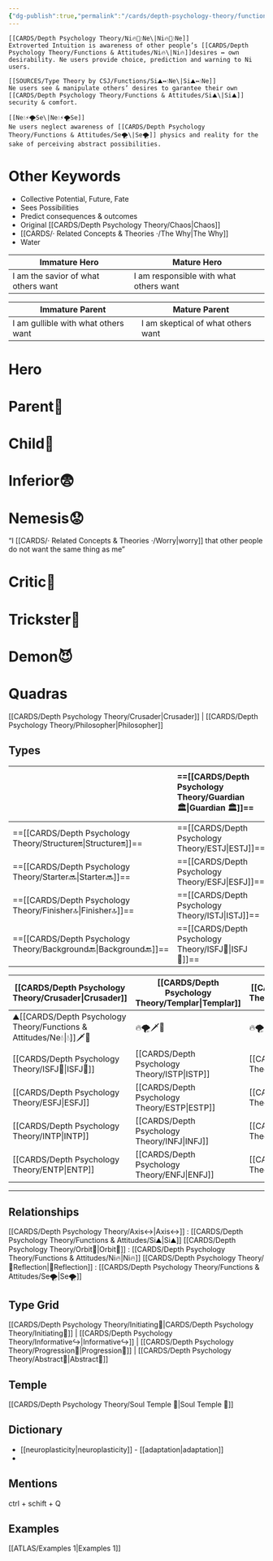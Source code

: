 ```yaml
---
{"dg-publish":true,"permalink":"/cards/depth-psychology-theory/functions-and-attitudes/ne/","created":"2022-12-27T21:20:33.776+01:00","updated":"2023-04-25T15:00:48.261+02:00"}
---
```


	[[CARDS/Depth Psychology Theory/Ni🔥💫💧Ne\|Ni🔥💫💧Ne]] 
	Extroverted Intuition is awareness of other people’s [[CARDS/Depth Psychology Theory/Functions & Attitudes/Ni🔥\|Ni🔥]]desires ↔️ own desirability. Ne users provide choice, prediction and warning to Ni users. 

	[[SOURCES/Type Theory by CSJ/Functions/Si⛰️↔️💧Ne\|Si⛰️↔️💧Ne]] 
	Ne users see & manipulate others’ desires to garantee their own [[CARDS/Depth Psychology Theory/Functions & Attitudes/Si⛰️\|Si⛰️]] security & comfort.  

	[[Ne💧⚡🌪️Se\|Ne💧⚡🌪️Se]]
	Ne users neglect awareness of [[CARDS/Depth Psychology Theory/Functions & Attitudes/Se🌪️\|Se🌪️]] physics and reality for the sake of perceiving abstract possibilities. 

# Other Keywords 
- Collective Potential, Future, Fate
- Sees Possibilities 
- Predict consequences & outcomes 
- Original [[CARDS/Depth Psychology Theory/Chaos\|Chaos]]
- [[CARDS/· Related Concepts & Theories ·/The Why\|The Why]]
- Water

| Immature Hero                       | Mature Hero                            |
| ----------------------------------- | -------------------------------------- |
| I am the savior of what others want | I am responsible with what others want |

| Immature Parent                     | Mature Parent                      |
| ----------------------------------- | ---------------------------------- |
| I am gullible with what others want | I am skeptical of what others want |


# Hero 
# Parent🤨 
# Child👼 
# Inferior😨
# Nemesis😟
“I [[CARDS/· Related Concepts & Theories ·/Worry\|worry]] that other people do not want the same thing as me”
# Critic🤔
# Trickster🤡
# Demon😈


# Quadras
[[CARDS/Depth Psychology Theory/Crusader\|Crusader]] | [[CARDS/Depth Psychology Theory/Philosopher\|Philosopher]] 

## Types 
|            | ==[[CARDS/Depth Psychology Theory/Guardian 🏛️\|Guardian 🏛️]]== | [[CARDS/Depth Psychology Theory/Artisan 🧰\|Artisan 🧰]] | ==[[CARDS/Depth Psychology Theory/Future-Thinker 🔮\|Future-Thinker 🔮]]== | ==[[CARDS/Depth Psychology Theory/Idealist🦄\|Idealist🦄]]== |
|:---------- |:-------- |:------- |:------------ |:-------- |
| ==[[CARDS/Depth Psychology Theory/Structure🔛\|Structure🔛]]== | ==[[CARDS/Depth Psychology Theory/ESTJ\|ESTJ]]==     | [[CARDS/Depth Psychology Theory/ESTP\|ESTP]]    | [[CARDS/Depth Psychology Theory/ENTJ\|ENTJ]]         | [[CARDS/Depth Psychology Theory/ENFJ\|ENFJ]]     |
| ==[[CARDS/Depth Psychology Theory/Starter🔜\|Starter🔜]]==    | ==[[CARDS/Depth Psychology Theory/ESFJ\|ESFJ]]==     | [[CARDS/Depth Psychology Theory/ESFP\|ESFP]]    | ==[[CARDS/Depth Psychology Theory/ENTP\|ENTP]]==         | ==[[CARDS/Depth Psychology Theory/ENFP\|ENFP]]==     |
| ==[[CARDS/Depth Psychology Theory/Finisher🔝\|Finisher🔝]]==   | ==[[CARDS/Depth Psychology Theory/ISTJ\|ISTJ]]==     | [[CARDS/Depth Psychology Theory/ISTP\|ISTP]]  | [[CARDS/Depth Psychology Theory/INTJ\|INTJ]]         | [[CARDS/Depth Psychology Theory/INFJ\|INFJ]] |
| ==[[CARDS/Depth Psychology Theory/Background🔙\|Background🔙]]== | ==[[CARDS/Depth Psychology Theory/ISFJ💂\|ISFJ💂]]==     | [[CARDS/Depth Psychology Theory/ISFP\|ISFP]]    | ==[[CARDS/Depth Psychology Theory/INTP\|INTP]]==         | ==[[CARDS/Depth Psychology Theory/INFP\|INFP]]==     |      

| [[CARDS/Depth Psychology Theory/Crusader\|Crusader]] | [[CARDS/Depth Psychology Theory/Templar\|Templar]] | [[CARDS/Depth Psychology Theory/Wayfarer\|Wayfarer]] | [[CARDS/Depth Psychology Theory/Philosopher\|Philosopher]] |
| ------------ | ----------- | ------------ | --------------- |
| ⛰️[[CARDS/Depth Psychology Theory/Functions & Attitudes/Ne💧\|💧]]🗡️💉     | 🔥🌪️🗡️💉    | 🔥🌪️🔱🏹     | ⛰️💧🔱🏹   |
| [[CARDS/Depth Psychology Theory/ISFJ💂\|ISFJ💂]]     | [[CARDS/Depth Psychology Theory/ISTP\|ISTP]]    | [[CARDS/Depth Psychology Theory/ISFP\|ISFP]]     | [[CARDS/Depth Psychology Theory/ISTJ\|ISTJ]]        |
| [[CARDS/Depth Psychology Theory/ESFJ\|ESFJ]]     | [[CARDS/Depth Psychology Theory/ESTP\|ESTP]]    | [[CARDS/Depth Psychology Theory/ESFP\|ESFP]]     | [[CARDS/Depth Psychology Theory/ESTJ\|ESTJ]]        |
| [[CARDS/Depth Psychology Theory/INTP\|INTP]]     | [[CARDS/Depth Psychology Theory/INFJ\|INFJ]]    | [[CARDS/Depth Psychology Theory/INTJ\|INTJ]]     | [[CARDS/Depth Psychology Theory/INFP\|INFP]]        |
| [[CARDS/Depth Psychology Theory/ENTP\|ENTP]]     | [[CARDS/Depth Psychology Theory/ENFJ\|ENFJ]]    | [[CARDS/Depth Psychology Theory/ENTJ\|ENTJ]]     | [[CARDS/Depth Psychology Theory/ENFP\|ENFP]]        |

---

## Relationships 
[[CARDS/Depth Psychology Theory/Axis↔️\|Axis↔️]] : [[CARDS/Depth Psychology Theory/Functions & Attitudes/Si⛰️\|Si⛰️]]
[[CARDS/Depth Psychology Theory/Orbit💫\|Orbit💫]] : [[CARDS/Depth Psychology Theory/Functions & Attitudes/Ni🔥\|Ni🔥]]
[[CARDS/Depth Psychology Theory/🔀Reflection\|🔀Reflection]]  : [[CARDS/Depth Psychology Theory/Functions & Attitudes/Se🌪️\|Se🌪️]]

## Type Grid 
[[CARDS/Depth Psychology Theory/Initiating👋\|CARDS/Depth Psychology Theory/Initiating👋]] | [[CARDS/Depth Psychology Theory/Informative↪️\|Informative↪️]] | [[CARDS/Depth Psychology Theory/Progression🏃\|Progression🏃]] | [[CARDS/Depth Psychology Theory/Abstract🧲\|Abstract🧲]] 

## Temple 
[[CARDS/Depth Psychology Theory/Soul Temple 👥\|Soul Temple 👥]]

## Dictionary
- [[neuroplasticity\|neuroplasticity]] - [[adaptation\|adaptation]]
- 

## Mentions 
ctrl + schift + Q

## Examples 
[[ATLAS/Examples 1\|Examples 1]] 
